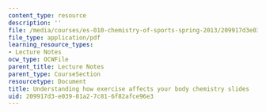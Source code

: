 ```yaml
---
content_type: resource
description: ''
file: /media/courses/es-010-chemistry-of-sports-spring-2013/209917d3e03981a27c816f82afce96e3_MITES_010S13_lec1.pdf
file_type: application/pdf
learning_resource_types:
- Lecture Notes
ocw_type: OCWFile
parent_title: Lecture Notes
parent_type: CourseSection
resourcetype: Document
title: Understanding how exercise affects your body chemistry slides
uid: 209917d3-e039-81a2-7c81-6f82afce96e3
---
```

